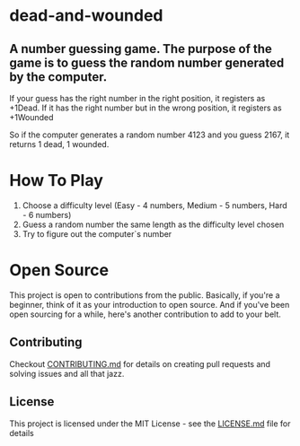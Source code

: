 # dead-and-wounded

A number guessing game. The purpose of the game is to guess the random number generated by the computer. 
---
If your guess has the right number in the right position, it registers as +1Dead.
If it has the right number but in the wrong position, it registers as +1Wounded

So if the computer generates a random number 4123 and you guess 2167, it returns 1 dead, 1 wounded.

# How To Play
1. Choose a difficulty level (Easy - 4 numbers, Medium - 5 numbers, Hard - 6 numbers)
2. Guess a random number the same length as the difficulty level chosen
3. Try to figure out the computer`s number

# Open Source
This project is open to contributions from the public. 
Basically, if you're a beginner, think of it as your introduction to open source. 
And if you've been open sourcing for a while, here's another contribution to add to your belt.

## Contributing
Checkout [CONTRIBUTING.md](.github/CONTRIBUTING.md) for details on creating pull requests and solving issues and all that jazz.

## License
This project is licensed under the MIT License - see the [LICENSE.md](.github/LICENSE) file for details
